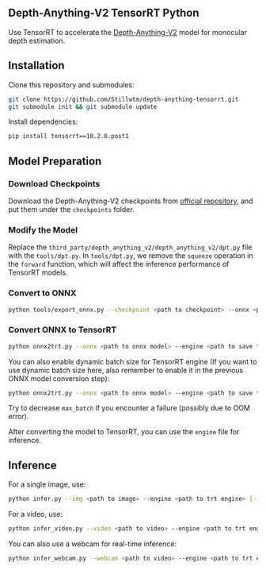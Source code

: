 ## Depth-Anything-V2 TensorRT Python

Use TensorRT to accelerate the [Depth-Anything-V2](https://github.com/DepthAnything/Depth-Anything-V2) model for monocular depth estimation.

## Installation

Clone this repository and submodules:
```bash
git clone https://github.com/Stillwtm/depth-anything-tensorrt.git
git submodule init && git submodule update
```

Install dependencies:
```bash
pip install tensorrt==10.2.0.post1
```

## Model Preparation

### Download Checkpoints

Download the Depth-Anything-V2 checkpoints from [official repository](https://github.com/DepthAnything/Depth-Anything-V2), and put them under the `checkpoints` folder.

### Modify the Model

Replace the `third_party/depth_anything_v2/depth_anything_v2/dpt.py` file with the `tools/dpt.py`. In `tools/dpt.py`, we remove the `squeeze` operation in the `forward` function, which will affect the inference performance of TensorRT models.

### Convert to ONNX

```bash
python tools/export_onnx.py --checkpoint <path to checkpoint> --onnx <path to save onnx model> --input_size <dpt input size> --encoder <dpt encoder> [--dynamic_batch]
```

### Convert ONNX to TensorRT

```bash
python onnx2trt.py --onnx <path to onnx model> --engine <path to save trt engine> [--fp16]
```

You can also enable dynamic batch size for TensorRT engine (If you want to use dynamic batch size here, also remember to enable it in the previous ONNX model conversion step):

```bash
python onnx2trt.py --onnx <path to onnx model> --engine <path to save trt engine> [--fp16] --dynamic_batch --min_batch <minimum batch size> --max_batch <maximum batch size> --opt_batch <optimum batch size>
```

Try to decrease `max_batch` if you encounter a failure (possibly due to OOM error).

After converting the model to TensorRT, you can use the `engine` file for inference.

## Inference

For a single image, use:

```bash
python infer.py --img <path to image> --engine <path to trt engine> [--grayscale]
```

For a video, use:

```bash
python infer_video.py --video <path to video> --engine <path to trt engine> [--batch <batch size>] [--grayscale]
```

You can also use a webcam for real-time inference:

```bash
python infer_webcam.py --webcam <path to video> --engine <path to trt engine> [--grayscale]
```